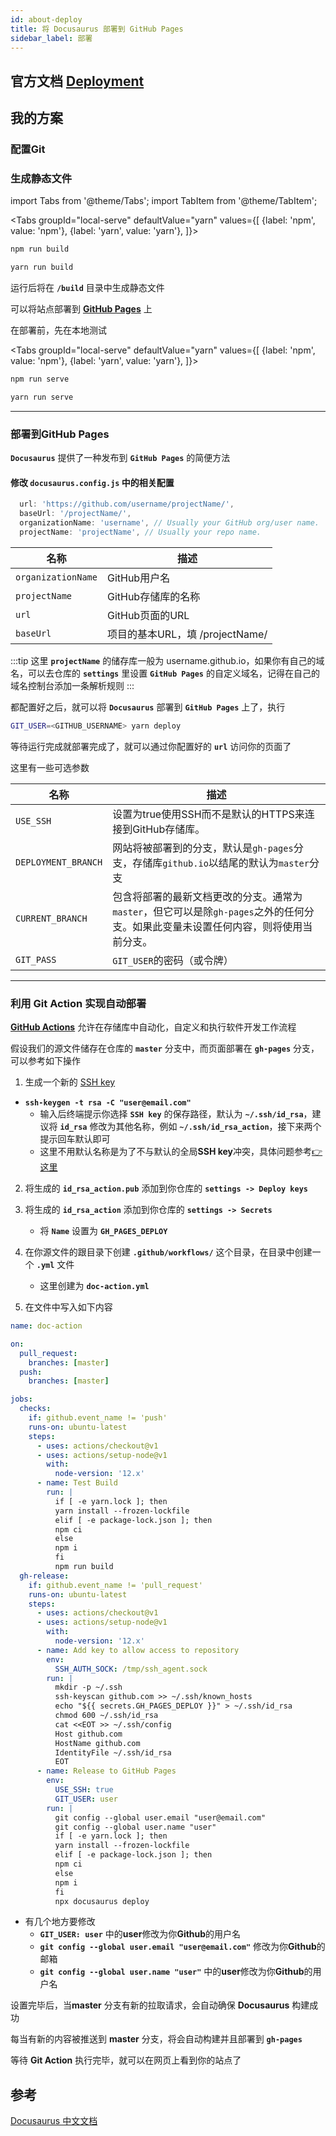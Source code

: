 ```yaml
---
id: about-deploy
title: 将 Docusaurus 部署到 GitHub Pages
sidebar_label: 部署
---
```

## 官方文档 [Deployment](https://v2.docusaurus.io/docs/deployment)
## 我的方案
### 配置Git

### 生成静态文件

import Tabs from '@theme/Tabs';
import TabItem from '@theme/TabItem';

<Tabs
  groupId="local-serve"
  defaultValue="yarn"
  values={[
      {label: 'npm', value: 'npm'},
      {label: 'yarn', value: 'yarn'},
  ]}>
  <TabItem value="npm">

  ``` bash
  npm run build
  ```

  </TabItem>
  <TabItem value="yarn">

  ``` bash
  yarn run build
  ```

  </TabItem>
</Tabs>

运行后将在 **`/build`** 目录中生成静态文件

可以将站点部署到 **[GitHub Pages](https://pages.github.com/)** 上

在部署前，先在本地测试

<Tabs
  groupId="local-serve"
  defaultValue="yarn"
  values={[
      {label: 'npm', value: 'npm'},
      {label: 'yarn', value: 'yarn'},
  ]}>
  <TabItem value="npm">

  ``` bash
  npm run serve
  ```

  </TabItem>
  <TabItem value="yarn">

  ``` bash
  yarn run serve
  ```

  </TabItem>
</Tabs>

---

### 部署到GitHub Pages
**`Docusaurus`** 提供了一种发布到 **`GitHub Pages`** 的简便方法

#### 修改 **`docusaurus.config.js`** 中的相关配置
``` js
  url: 'https://github.com/username/projectName/',
  baseUrl: '/projectName/',
  organizationName: 'username', // Usually your GitHub org/user name.
  projectName: 'projectName', // Usually your repo name.
```

名称               | 描述
-------------------|-------------------------
`organizationName` | GitHub用户名
`projectName`      | GitHub存储库的名称
`url`              | GitHub页面的URL
`baseUrl`          | 项目的基本URL，填 /projectName/

:::tip
这里 **`projectName`** 的储存库一般为 username.github.io，如果你有自己的域名，可以去仓库的 **`settings`** 里设置 **`GitHub Pages`** 的自定义域名，记得在自己的域名控制台添加一条解析规则
:::

都配置好之后，就可以将 **`Docusaurus`** 部署到 **`GitHub Pages`** 上了，执行
``` bash
GIT_USER=<GITHUB_USERNAME> yarn deploy
```
等待运行完成就部署完成了，就可以通过你配置好的 **`url`** 访问你的页面了

这里有一些可选参数

名称                | 描述
--------------------|---------------------------------------------------------------------------
`USE_SSH`           | 设置为true使用SSH而不是默认的HTTPS来连接到GitHub存储库。
`DEPLOYMENT_BRANCH` | 网站将被部署到的分支，默认是`gh-pages`分支，存储库`github.io`以结尾的默认为`master`分支
`CURRENT_BRANCH`    | 包含将部署的最新文档更改的分支。通常为`master`，但它可以是除`gh-pages`之外的任何分支。如果此变量未设置任何内容，则将使用当前分支。
`GIT_PASS`          | `GIT_USER`的密码（或令牌）

---

### 利用 Git Action 实现自动部署
**[GitHub Actions](https://docs.github.com/en/free-pro-team@latest/actions)** 允许在存储库中自动化，自定义和执行软件开发工作流程

假设我们的源文件储存在仓库的 **`master`** 分支中，而页面部署在 **`gh-pages`** 分支，可以参考如下操作
1. 生成一个新的 [SSH key](https://docs.github.com/en/free-pro-team@latest/github/authenticating-to-github/generating-a-new-ssh-key-and-adding-it-to-the-ssh-agent)
-  **`ssh-keygen -t rsa -C "user@email.com"`**
   - 输入后终端提示你选择 **`SSH key`** 的保存路径，默认为 **`~/.ssh/id_rsa`**，建议将 **`id_rsa`** 修改为其他名称，例如 **`~/.ssh/id_rsa_action`**，接下来两个提示回车默认即可
   - 这里不用默认名称是为了不与默认的全局**SSH key**冲突，具体问题参考[👉这里](https://www.jianshu.com/p/f7f4142a1556)

2. 将生成的 **`id_rsa_action.pub`** 添加到你仓库的 **`settings -> Deploy keys`**

3. 将生成的 **`id_rsa_action`** 添加到你仓库的 **`settings -> Secrets`**
   - 将 **`Name`** 设置为 **`GH_PAGES_DEPLOY`**

4. 在你源文件的跟目录下创建 **`.github/workflows/`** 这个目录，在目录中创建一个 **`.yml`** 文件
   - 这里创建为 **`doc-action.yml`**

5. 在文件中写入如下内容
  ``` yml title="doc-action.yml"
  name: doc-action

  on:
    pull_request:
      branches: [master]
    push:
      branches: [master]

  jobs:
    checks:
      if: github.event_name != 'push'
      runs-on: ubuntu-latest
      steps:
        - uses: actions/checkout@v1
        - uses: actions/setup-node@v1
          with:
            node-version: '12.x'
        - name: Test Build
          run: |
            if [ -e yarn.lock ]; then
            yarn install --frozen-lockfile
            elif [ -e package-lock.json ]; then
            npm ci
            else
            npm i
            fi
            npm run build
    gh-release:
      if: github.event_name != 'pull_request'
      runs-on: ubuntu-latest
      steps:
        - uses: actions/checkout@v1
        - uses: actions/setup-node@v1
          with:
            node-version: '12.x'
        - name: Add key to allow access to repository
          env:
            SSH_AUTH_SOCK: /tmp/ssh_agent.sock
          run: |
            mkdir -p ~/.ssh
            ssh-keyscan github.com >> ~/.ssh/known_hosts
            echo "${{ secrets.GH_PAGES_DEPLOY }}" > ~/.ssh/id_rsa
            chmod 600 ~/.ssh/id_rsa
            cat <<EOT >> ~/.ssh/config
            Host github.com
            HostName github.com
            IdentityFile ~/.ssh/id_rsa
            EOT
        - name: Release to GitHub Pages
          env:
            USE_SSH: true
            GIT_USER: user
          run: |
            git config --global user.email "user@email.com"
            git config --global user.name "user"
            if [ -e yarn.lock ]; then
            yarn install --frozen-lockfile
            elif [ -e package-lock.json ]; then
            npm ci
            else
            npm i
            fi
            npx docusaurus deploy
  ```
- 有几个地方要修改
  - **`GIT_USER: user`** 中的**user**修改为你**Github**的用户名
  - **`git config --global user.email "user@email.com"`** 修改为你**Github**的邮箱
  - **`git config --global user.name "user"`** 中的**user**修改为你**Github**的用户名

设置完毕后，当**master** 分支有新的拉取请求，会自动确保 **Docusaurus** 构建成功

每当有新的内容被推送到 **master** 分支，将会自动构建并且部署到 **`gh-pages`**

等待 **Git Action** 执行完毕，就可以在网页上看到你的站点了

## 参考
[Docusaurus 中文文档](https://www.docusaurus.cn/docs/deployment)
